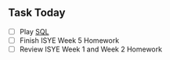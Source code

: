 ## Task Today ##
- [ ] Play [SQL](https://courses.edx.org/courses/course-v1:Microsoft+DAT201x+1T2018a/progress)
- [ ] Finish ISYE Week 5 Homework
- [ ] Review ISYE Week 1 and Week 2 Homework
